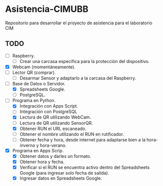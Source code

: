 # Asistencia-CIMUBB

Repositorio para desarrollar el proyecto de asistencia para el laboratorio CIM

## TODO

- [ ] Raspberry.
  - [ ] Crear una carcasa especifica para la protección del dispositivo.
- [x] Webcam (momentáneamente).
- [ ] Lector QR (comprar).
  - [ ] Desarmar Sensor y adaptarlo a la carcasa del Raspberry.
- [ ] Base de Datos o Servidor.
  - [x] Spreadsheets Google.
  - [ ] PostgreSQL.
- [ ] Programa en Python.
  - [x] Integración con Apps Script.
  - [ ] Integración con PostgreSQL
  - [x] Lectura de QR utilizando WebCam.
  - [ ] Lectura de QR utilizando SensorQR.
  - [x] Obtener RUN el URL escaneado.
  - [ ] Obtener el nombre utilizando el RUN en rutificador.
  - [ ] Obtener fecha y hora, desde internet para adaptarse bien a la hora-inverno y hora-verano.
- [x] Programa en Apps Scrip.
  - [x] Obtener datos y darles un formato.
  - [x] Obtener hora y fecha.
  - [x] Verificar si el RUN se encuentra activo dentro del Spreadsheets Google (para ingresar solo fecha de salida).
  - [x] Ingresar datos en Spreadsheets Google.
